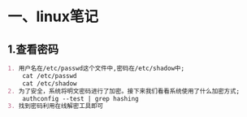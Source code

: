 # 一、linux笔记

## 1.查看密码

~~~markdown
1. 用户名在/etc/passwd这个文件中,密码在/etc/shadow中;
	cat /etc/passwd
	cat /etc/shadow
2. 为了安全，系统将明文密码进行了加密。接下来我们看看系统使用了什么加密方式;   
	authconfig --test | grep hashing
3. 找到密码利用在线解密工具即可	
	
~~~

